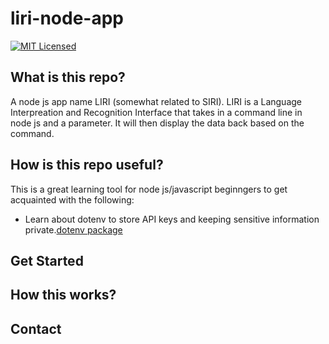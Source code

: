 # liri-node-app
[![MIT Licensed](https://img.shields.io/badge/license-MIT-blue.svg)](LICENSE)


## What is this repo?
A node js app name LIRI (somewhat related to SIRI). LIRI is a Language Interpreation and Recognition Interface that takes in a command line in node js and a parameter. It will then display the data back based on the command.

## How is this repo useful?
This is a great learning tool for node js/javascript beginngers to get acquainted with the following:
  * Learn about dotenv to store API keys and keeping sensitive information private.[dotenv package](https://www.npmjs.com/package/dotenv)

## Get Started

## How this works?

## Contact

